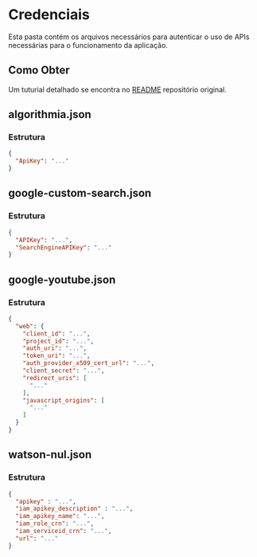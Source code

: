 # Credenciais

Esta pasta contém os arquivos necessários para autenticar o uso de APIs necessárias para o 
funcionamento da aplicação.

## Como Obter
Um tuturial detalhado se encontra no [README](https://github.com/filipedeschamps/video-maker/blob/master/README.md) repositório original.

## algorithmia.json

### Estrutura

```json
{
  "ApiKey": "..."
}
```

## google-custom-search.json

### Estrutura

```json
{
  "APIKey": "...",
  "SearchEngineAPIKey": "..."
}
```

## google-youtube.json

### Estrutura

```json
{
  "web": {
    "client_id": "...",
    "project_id": "...",
    "auth_uri": "...",
    "token_uri": "...",
    "auth_provider_x509_cert_url": "...",
    "client_secret": "...",
    "redirect_uris": [
      "..."
    ],
    "javascript_origins": [
      "..."
    ]
  }
}
```

## watson-nul.json

### Estrutura
```json
{
  "apikey" : "...",
  "iam_apikey_description" : "...",
  "iam_apikey_name": "...",
  "iam_role_crn": "...",
  "iam_serviceid_crn": "...",
  "url": "..."
}
```

